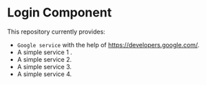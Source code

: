 # Login Component

This repository currently provides:
- ``Google service``  with the help of https://developers.google.com/.
- A simple service  1 .
- A simple service  2.
- A simple service  3.
- A simple service  4.

